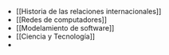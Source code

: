 - [[Historia de las relaciones internacionales]]
- [[Redes de computadores]]
- [[Modelamiento de software]]
- [[Ciencia y Tecnología]]
-